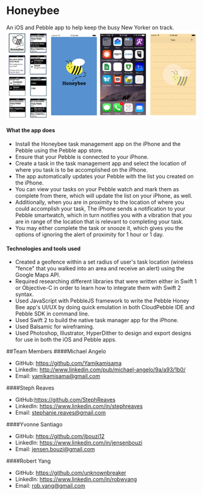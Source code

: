 # Honeybee
An iOS and Pebble app to help keep the busy New Yorker on track.
![](honeybee.png)

#### What the app does
- Install the Honeybee task management app on the iPhone and the Pebble using the Pebble app store.
- Ensure that your Pebble is connected to your iPhone.
- Create a task in the task management app and select the location of where you task is to be accomplished on the iPhone.
- The app automatically updates your Pebble with the list you created on the iPhone.
- You can view your tasks on your Pebble watch and mark them as complete from there, which will update the list on your iPhone, as well.
- Additionally, when you are in proximity to the location of where you could accomplish your task, The iPhone sends a notification to your Pebble smartwatch, which in turn notifies you with a vibration that you are in range of the location that is relevant to completing your task.
- You may either complete the task or snooze it, which gives you the options of ignoring the alert of proximity for 1 hour or 1 day.

#### Technologies and tools used
- Created a geofence within a set radius of user's task location (wireless "fence" that you walked into an area and receive an alert) using the Google Maps API.
- Required researching different libraries that were written either in Swift 1 or Objective-C in order to learn how to integrate them with Swift 2 syntax.
- Used JavaScript with PebbleJS framework to write the Pebble Honey Bee app's UI/UX by doing quick emulation in both CloudPebble IDE and Pebble SDK in command line.
- Used Swift 2 to build the native task manager app for the iPhone.
- Used Balsamic for wireframing.
- Used Photoshop, Illustrator, HyperDither to design and export designs for use in both the iOS and Pebble apps.
 
##Team Members
####Michael Angelo
* GitHub: https://github.com/Yamikamisama
* LinkedIn: http://www.linkedin.com/pub/michael-angelo/9a/a93/1b0/
* Email: yamikamisama@gmail.com

####Steph Reaves
* GitHub:https://github.com/StephReaves
* LinkedIn: https://www.linkedin.com/in/stephreaves
* Email: stephanie.reaves@gmail.com 

####Yvonne Santiago
* GitHub: https://github.com/jbouzi12
* LinkedIn: https://www.linkedin.com/in/jensenbouzi
* Email: jensen.bouzi@gmail.com

####Robert Yang
* GitHub: https://github.com/unknownbreaker
* LinkedIn: https://www.linkedin.com/in/robwyang
* Email: rob.yang@gmail.com
